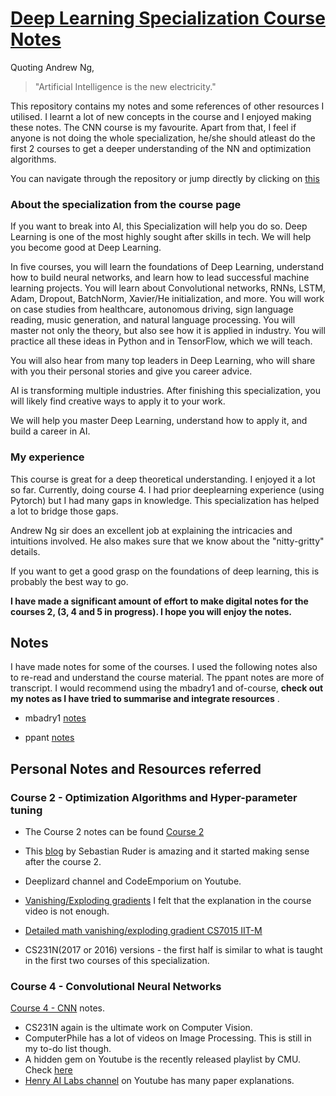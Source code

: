 # [Deep Learning Specialization Course Notes](https://www.coursera.org/specializations/deep-learning)

Quoting Andrew Ng,
> "Artificial Intelligence is the new electricity."

This repository contains my notes and some references of other resources I utilised. I learnt a lot of new concepts in the course and I enjoyed making these notes. The CNN course is my favourite. Apart from that, I feel if anyone is not doing the whole specialization, he/she should atleast do the 
first 2 courses to get a deeper understanding of the NN and optimization algorithms. 

You can navigate through the repository or jump directly by clicking on [this](https://github.com/sankalp1999/Deeplearning.ai-Specialization/blob/master/README.md#personal-notes-and-resources-referred) 

### About the specialization from the course page

If you want to break into AI, this Specialization will help you do so. Deep Learning is one of the most highly sought after skills in tech. We will help you become good at Deep Learning.

In five courses, you will learn the foundations of Deep Learning, understand how to build neural networks, and learn how to lead successful machine learning projects. You will learn about Convolutional networks, RNNs, LSTM, Adam, Dropout, BatchNorm, Xavier/He initialization, and more. You will work on case studies from healthcare, autonomous driving, sign language reading, music generation, and natural language processing. You will master not only the theory, but also see how it is applied in industry. You will practice all these ideas in Python and in TensorFlow, which we will teach.

You will also hear from many top leaders in Deep Learning, who will share with you their personal stories and give you career advice.

AI is transforming multiple industries. After finishing this specialization, you will likely find creative ways to apply it to your work.

We will help you master Deep Learning, understand how to apply it, and build a career in AI.

### My experience
This course is great for a deep theoretical understanding. I enjoyed it a lot so far. Currently, doing course 4. 
I had prior deeplearning experience (using Pytorch) but I had many gaps in knowledge. This specialization has helped a lot
to bridge those gaps.

Andrew Ng sir does an excellent job at explaining the intricacies and intuitions involved. He also makes sure that 
we know about the "nitty-gritty" details.

If you want to get a good grasp on the foundations of deep learning, this is probably the best way to go.

**I have made a significant amount of effort to make digital notes for the courses 2, (3, 4 and 5 in progress). I hope you will enjoy the notes.**

## Notes

I have made notes for some of the courses. I used the following notes also to re-read and understand 
the course material. The ppant notes are more of transcript. I would recommend using the mbadry1 and 
of-course, **check out my notes as I have tried to summarise and integrate resources** .

- mbadry1 [notes](https://github.com/mbadry1/DeepLearning.ai-Summary) 

- ppant [notes](https://github.com/ppant/deeplearning.ai-notes)

## Personal Notes and Resources referred

### Course 2 - Optimization Algorithms and Hyper-parameter tuning

- The Course 2 notes can be found [Course 2](https://github.com/sankalp1999/Deeplearning.ai-specialization/tree/master/course2_optimization_algos)

- This [blog](https://ruder.io/optimizing-gradient-descent/) by Sebastian Ruder is amazing and it started making sense after the course 2.

- Deeplizard channel and CodeEmporium on Youtube. 

- [Vanishing/Exploding gradients](https://www.youtube.com/watch?v=qO_NLVjD6zE&t=1s) I felt that the explanation in the course video is not 
  enough.

- [Detailed math vanishing/exploding gradient CS7015 IIT-M](https://www.youtube.com/watch?v=EB1SoyivHFU)

- CS231N(2017 or 2016) versions - the first half is similar to what is taught in the first two courses of this specialization. 

### Course 4 - Convolutional Neural Networks

[Course 4 - CNN](https://github.com/sankalp1999/Deeplearning.ai-Specialization/tree/master/course_4_Convolutional_Neural_Networks) notes.

- CS231N again is the ultimate work on Computer Vision.
- ComputerPhile has a lot of videos on Image Processing. This is still in my to-do list though.
- A hidden gem on Youtube is the recently released playlist by CMU. Check [here](https://youtu.be/XXCfkmaglvY)
- [Henry AI Labs channel](https://www.youtube.com/channel/UCHB9VepY6kYvZjj0Bgxnpbw/playlists) on Youtube has many paper explanations.


